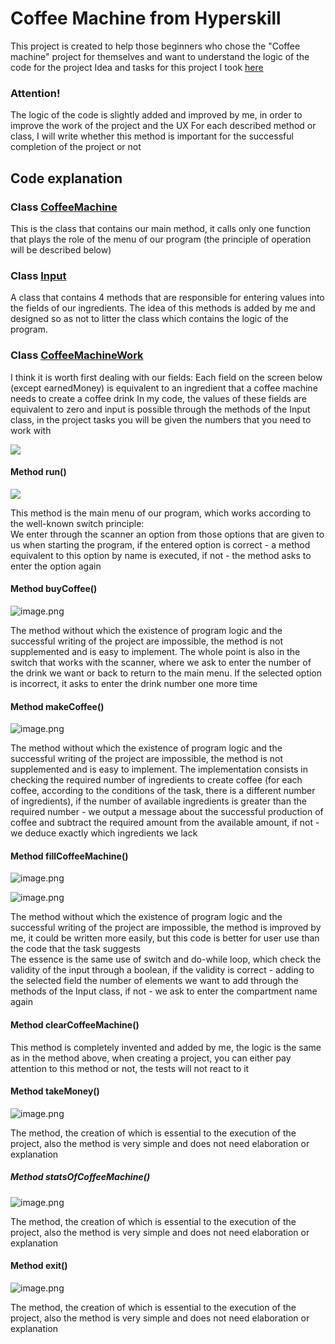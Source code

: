 # Coffee Machine from Hyperskill

This project is created to help those beginners who chose the "Coffee machine" project for themselves and want to understand the logic of the code for the project
Idea and tasks for this project I took [here ](https://hyperskill.org/study-plan)

### Attention!

The logic of the code is slightly added and improved by me, in order to improve the work of the project and the UX
For each described method or class, I will write whether this method is important for the successful completion of the project or not

## Code explanation

### Class [CoffeeMachine](src/machine/CoffeeMachine.java)

This is the class that contains our main method, it calls only one function that plays the role of the menu of our program (the principle of operation will be described below)

### Class [Input](src/machine/Input.java)

A class that contains 4 methods that are responsible for entering values into the fields of our ingredients. The idea of this methods is added by me and designed so as not to litter the class which contains the logic of the program.

### Class [CoffeeMachineWork](src/machine/CoffeeMachineWork.java)

I think it is worth first dealing with our fields:
Each field on the screen below (except earnedMoney) is equivalent to an ingredient that a coffee machine needs to create a coffee drink
In my code, the values of these fields are equivalent to zero and input is possible through the methods of the Input class, in the project tasks you will be given the numbers that you need to work with

![](.README_images/80c4092a.png )

#### Method run()

![](.README_images/6035851c.png )

This method is the main menu of our program, which works according to the well-known switch principle:  
We enter through the scanner an option from those options that are given to us when starting the program, if the entered option is correct - a method equivalent to this option by name is executed, if not - the method asks to enter the option again

#### Method buyCoffee()

![image.png](.README_images/image.png)

The method without which the existence of program logic and the successful writing of the project are impossible, the method is not supplemented and is easy to implement.
The whole point is also in the switch that works with the scanner, where we ask to enter the number of the drink we want or back to return to the main menu. If the selected option is incorrect, it asks to enter the drink number one more time

#### Method makeCoffee()

![image.png](.README_images/13f3d57d.png)

The method without which the existence of program logic and the successful writing of the project are impossible, the method is not supplemented and is easy to implement.
The implementation consists in checking the required number of ingredients to create coffee (for each coffee, according to the conditions of the task, there is a different number of ingredients), if the number of available ingredients is greater than the required number - we output a message about the successful production of coffee and subtract the required amount from the available amount, if not - we deduce exactly which ingredients we lack

#### Method fillCoffeeMachine()

![image.png](assets/fillcoffee1.png)

![image.png](assets/fillcoffee2.png)

The method without which the existence of program logic and the successful writing of the project are impossible, the method is improved by me, it could be written more easily, but this code is better for user use than the code that the task suggests  
The essence is the same use of switch and do-while loop, which check the validity of the input through a boolean, if the validity is correct - adding to the selected field the number of elements we want to add through the methods of the Input class, if not - we ask to enter the compartment name again

#### Method clearCoffeeMachine()

This method is completely invented and added by me, the logic is the same as in the method above, when creating a project, you can either pay attention to this method or not, the tests will not react to it

#### Method takeMoney()

![image.png](.README_images/4ac18fa1.png)

The method, the creation of which is essential to the execution of the project, also the method is very simple and does not need elaboration or explanation

##### Method statsOfCoffeeMachine()

![image.png](.README_images/7423eb4f.png)

The method, the creation of which is essential to the execution of the project, also the method is very simple and does not need elaboration or explanation

#### Method exit()

![image.png](.README_images/5a2e5c93.png)

The method, the creation of which is essential to the execution of the project, also the method is very simple and does not need elaboration or explanation
